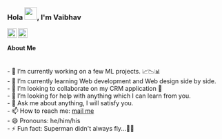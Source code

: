 ### Hola <img src="https://github.com/TheDudeThatCode/TheDudeThatCode/blob/master/Assets/Hi.gif" width="29px">, I'm Vaibhav  
<a href="https://twitter.com/__Vaibhavsharma">
<img align="left" alt="Vaibhav's Twitter" width="22px" src="https://cdn.jsdelivr.net/npm/simple-icons@v3/icons/twitter.svg" />
</a>



<a href="https://medium.com/@vaibhavmcudc145">
<img align="left" alt="Vaibhav's Medium" width="22px" src="https://cdn.jsdelivr.net/npm/simple-icons@v3/icons/medium.svg" />
</a><br/>   
<!--[visitors](https://visitor-badge.laobi.icu/badge?page_id=Vaibhavabhaysharma.Vaibhavabhaysharma)
[![GitHub followers](https://img.shields.io/github/followers/Vaibhavabhaysharma.svg?style=social&label=Follow)](https://github.com/Vaibhavabhaysharma?tab=followers)-->  

#### About Me   
<br/>
- 🔭 I’m currently working on a few ML projects. 📈📉📊<br/>
- 🌱 I’m currently learning Web development and Web design side by side.<br/>  
- 👯 I’m looking to collaborate on my CRM application 👀<br/>
- 🤔 I’m looking for help with anything which I can learn from you.<br/>
- 💬 Ask me about anything, I will satisfy you.<br/>
- 📫 How to reach me: <a href="mailto:vaibhavmcudc145@gmail.com">mail me</a><br/>
- 😄 Pronouns: he/him/his<br/>
- ⚡ Fun fact: Superman didn't always fly...🦸🏻<br/>
